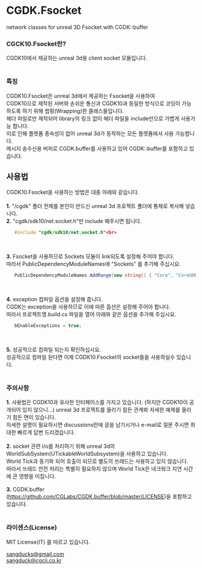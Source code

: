 # CGDK.Fsocket<br>
network classes for unreal 3D Fsocket with CGDK::buffer<br>

### CGCK10.Fsocket란?<br>
   CGDK10에서 제공하는 unreal 3d용 client socket 모듈입니다.<br>
<br>

### 특징<br>
   CGDK10.Fsocket은 unreal 3d에서 제공하는 Fsocket을 사용하여<br>
   CGDK10으로 제작된 서버와 손쉬운 통신과 CGDK10과 동일한 방식으로 코딩이 가능하도록 하기 위해 랩핑(Wrapping)한 클래스들입니다.<br>
   헤더 파일로만 제작되어 library의 링크 없이 헤더 파일을 include만으로 가볍게 사용가능 합니다.<br>
   이로 인해 플랫폼 종속성이 없어 unreal 3d가 동작하는 모든 플랫폼에서 사용 가능합니다.<br>
   메시지 송수신용 버퍼로 CGDK.buffer를 사용하고 있어 CGDK::buffer를 포함하고 있습니다.

## 사용법<br>
   CGDK10.Fsocket을 사용하는 방법은 대충 아래와 같습니다.<br>
<br>
   __1.__ "/cgdk" 폴더 전체를 본인이 만드신 unreal 3d 프로젝트 폴더에 통체로 복사해 넣습니다.<br>
   __2.__ "cgdk/sdk10/net.socket.h"만 include 해주시면 됩니다.<br>

   ``` C++
      #include "cgdk/sdk10/net.socket.h"<br>
   ```
<br>

   __3.__ Fsocket을 사용하므로 Sockets 모듈이 link되도록 설정해 주어야 합니다.<br>
      따라서 PublicDependencyModuleNames에 "Sockets" 를 추가해 주십시요.<br>
   ``` C#
      PublicDependencyModuleNames.AddRange(new string[] { "Core", "CoreUObject", ... , "Sockets" });
   ```
<br>

   __4.__ exception 컴파일 옵션을 설정해 줍니다.<br>
      CGDK는 exception을 사용하므로 이에 따른 옵션은 설정해 주어야 합니다.<br>
      따라서 프로젝트명.build.cs 파일을 열어 아래와 같은 옵션을 추가해 주십시요.<br>
   ``` C#
      bEnableExceptions = true;
   ```
<br>

   __5.__ 성공적으로 컴파일 되는지 확인하십시요.<br>
      성공적으로 컴파일 된다면 이제 CGDK10.Fsocket의 socket들을 사용하실수 있습니다.<br>
<br>

### 주의사항

__1.__ 사용법은 CGDK10과 유사한 인터페이스를 가지고 있습니다. (하지만 CGDK10이 공개되어 있지 않으니...)
unreal 3d 프로젝트를 올리기 힘든 관계롸 자세한 예제를 올리기 힘든 면이 있습니다.<br>
자세한 설명이 필요하시면 discussions란에 글을 남기시거나 e-mail로 질문 주시면 최대한 빠르게 답변 드리겠습니다.<br>
<br>
__2.__ socket 관련 i/o를 처리하기 위해 unreal 3d의 WorldSubSystem(UTickableWorldSubsystem)을 사용하고 있습니다.<br>
   World Tick과 동기화 되어 호출이 되므로 별도의 쓰레드는 사용하고 있지 않습니다.<br>
   따라서 쓰레드 안전 처리는 특별히 필요하지 않으며 World Tick은 네크워크 지연 시간에 큰 영향을 미칩니다.<br>
<br>
__3.__ CGDK.buffer (https://github.com/CGLabs/CGDK.buffer/blob/master/LICENSE)을 포함하고 있습니다.<br>
<br>

### 라이센스(License)<br>

MIT License(IT) 를 따르고 있습니다.<br>

sangducks@gmail.com <br>
sangduck@cgcii.co.kr <br>
